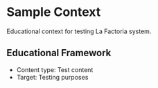 # Sample Context

Educational context for testing La Factoria system.

## Educational Framework
- Content type: Test content
- Target: Testing purposes
